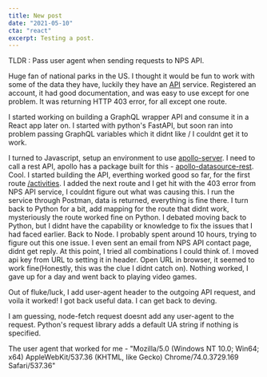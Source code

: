 ```yaml
---
title: New post
date: "2021-05-10"
cta: "react"
excerpt: Testing a post.
---
```


TLDR : Pass user agent when sending requests to NPS API.

Huge fan of national parks in the US. I thought it would be fun to work with some of the data they have, luckily they have an [API](https://www.nps.gov/subjects/developer/api-documentation.htm) service. Registered an account, it had good documentation, and was easy to use except for one problem. It was returning HTTP 403 error, for all except one route.

I started working on building a GraphQL wrapper API and consume it in a React app later on. I started with python's FastAPI, but soon ran into problem passing GraphQL variables which it didnt like / I couldnt get it to work.

I turned to Javascript, setup an environment to use [apollo-server](https://www.apollographql.com/docs/apollo-server/). I need to call a rest API, apollo has a package built for this - [apollo-datasource-rest](https://www.npmjs.com/package/apollo-datasource-rest). Cool. I started building the API, everthing worked good so far, for the first route [/activities](https://www.nps.gov/subjects/developer/api-documentation.htm). I added the next route and I get hit with the 403 error from NPS API service, I couldnt figure out what was causing this. I run the service through Postman, data is returned, everything is fine there. I turn back to Python for a bit, add mapping for the route that didnt work, mysteriously the route worked fine on Python. I debated moving back to Python, but I didnt have the capability or knowledge to fix the issues that I had faced earlier. Back to Node. I probably spent around 10 hours, trying to figure out this one issue. I even sent an email from NPS API contact page, didnt get reply. At this point, I tried all combinations I could think of. I moved api key from URL to setting it in header. Open URL in browser, it seemed to work fine(Honestly, this was the clue I didnt catch on). Nothing worked, I gave up for a day and went back to playing video games.

Out of fluke/luck, I add user-agent header to the outgoing API request, and voila it worked! I got back useful data. I can get back to deving.

I am guessing, node-fetch request doesnt add any user-agent to the request. Python's request library adds a default UA string if nothing is specified.

The user agent that worked for me - "Mozilla/5.0 (Windows NT 10.0; Win64; x64) AppleWebKit/537.36 (KHTML, like Gecko) Chrome/74.0.3729.169 Safari/537.36"
